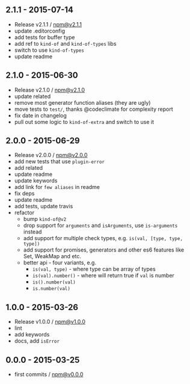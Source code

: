 

## 2.1.1 - 2015-07-14
- Release v2.1.1 / npm@v2.1.1
- update .editorconfig
- add tests for buffer type
- add ref to `kind-of` and `kind-of-types` libs
- switch to use `kind-of-types`
- update readme

## 2.1.0 - 2015-06-30
- Release v2.1.0 / npm@v2.1.0
- update related
- remove most generator function aliases (they are ugly)
- move tests to `test/`, thanks @codeclimate for complexity report
- fix date in changelog
- pull out some logic to `kind-of-extra` and switch to use it

## 2.0.0 - 2015-06-29
- Release v2.0.0 / npm@v2.0.0
- add new tests that use `plugin-error`
- add related
- update readme
- update keywords
- add link for `few aliases` in readme
- fix deps
- update readme
- add tests, update travis
- refactor
  + bump `kind-of@v2`
  + drop support for `arguments` and `isArguments`, use `is-arguments` instead
  + add support for multiple check types, e.g. `is(val, [type, type, type])`
  + add support for promises, generators and other es6 features like Set, WeakMap and etc.
  + better api - four variants, e.g. 
    * `is(val, type)` - where type can be array of types
    * `is(val).number()` - where will return true if `val` is number
    * `is().number(val)`
    * `is.number(val)`

## 1.0.0 - 2015-03-26
- Release v1.0.0 / npm@v1.0.0
- lint
- add keywords
- docs, add `isError`

## 0.0.0 - 2015-03-25
- first commits / npm@v0.0.0